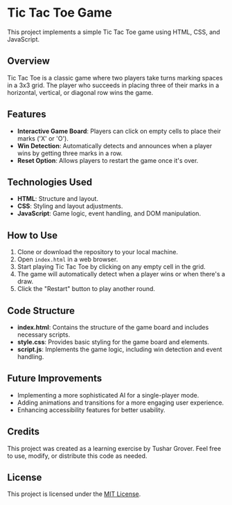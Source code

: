 # Tic Tac Toe Game

This project implements a simple Tic Tac Toe game using HTML, CSS, and JavaScript.

## Overview

Tic Tac Toe is a classic game where two players take turns marking spaces in a 3x3 grid. The player who succeeds in placing three of their marks in a horizontal, vertical, or diagonal row wins the game.

## Features

- **Interactive Game Board**: Players can click on empty cells to place their marks ('X' or 'O').
- **Win Detection**: Automatically detects and announces when a player wins by getting three marks in a row.
- **Reset Option**: Allows players to restart the game once it's over.

## Technologies Used

- **HTML**: Structure and layout.
- **CSS**: Styling and layout adjustments.
- **JavaScript**: Game logic, event handling, and DOM manipulation.

## How to Use

1. Clone or download the repository to your local machine.
2. Open `index.html` in a web browser.
3. Start playing Tic Tac Toe by clicking on any empty cell in the grid.
4. The game will automatically detect when a player wins or when there's a draw.
5. Click the "Restart" button to play another round.

## Code Structure

- **index.html**: Contains the structure of the game board and includes necessary scripts.
- **style.css**: Provides basic styling for the game board and elements.
- **script.js**: Implements the game logic, including win detection and event handling.

## Future Improvements

- Implementing a more sophisticated AI for a single-player mode.
- Adding animations and transitions for a more engaging user experience.
- Enhancing accessibility features for better usability.

## Credits

This project was created as a learning exercise by Tushar Grover. Feel free to use, modify, or distribute this code as needed.

## License

This project is licensed under the [MIT License](LICENSE.md).
